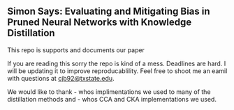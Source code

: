 ## Simon Says: Evaluating and Mitigating Bias in Pruned Neural Networks with Knowledge Distillation

This repo is supports and documents our paper 


If you are reading this sorry the repo is kind of a mess. Deadlines are hard. I will be updating it to improve reproducablility. Feel free to shoot me an eamil with questions at cjb92@txstate.edu.

We would like to thank - whos implimentations we used to many of the distillation methods and - whos CCA and CKA implementations we used.
